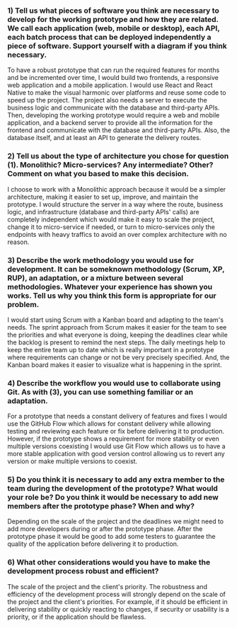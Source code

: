 ### 1) Tell us what pieces of software you think are necessary to develop for the working prototype and how they are related. We call each application (web, mobile or desktop), each API, each batch process that can be deployed independently a piece of software. Support yourself with a diagram if you think necessary. 


To have a robust prototype that can run the required features for months and be incremented over time, I would build two frontends, a responsive web application and a mobile application. I would use React and React Native to make the visual harmonic over platforms and reuse some code to speed up the project. The project also needs a server to execute the business logic and communicate with the database and third-party APIs. Then, developing the working prototype would require a web and mobile application, and a backend server to provide all the information for the frontend and communicate with the database and third-party APIs. Also, the database itself, and at least an API to generate the delivery routes.

### 2) Tell us about the type of architecture you chose for question (1). Monolithic? Micro-services? Any intermediate? Other? Comment on what you based to make this decision.

I choose to work with a Monolithic approach because it would be a simpler architecture, making it easier to set up, improve, and maintain the prototype. I would structure the server in a way where the route, business logic, and infrastructure (database and third-party APIs' calls) are completely independent which would make it easy to scale the project, change it to micro-service if needed, or turn to micro-services only the endpoints with heavy traffics to avoid an over complex architecture with no reason.

### 3) Describe the work methodology you would use for development. It can be someknown methodology (Scrum, XP, RUP), an adaptation, or a mixture between several methodologies. Whatever your experience has shown you works. Tell us why you think this form is appropriate for our problem.

I would start using Scrum with a Kanban board and adapting to the team's needs. The sprint approach from Scrum makes it easier for the team to see the priorities and what everyone is doing, keeping the deadlines clear while the backlog is present to remind the next steps. The daily meetings help to keep the entire team up to date which is really important in a prototype where requirements can change or not be very precisely specified. And, the Kanban board makes it easier to visualize what is happening in the sprint.

### 4) Describe the workflow you would use to collaborate using Git. As with (3), you can use something familiar or an adaptation.

For a prototype that needs a constant delivery of features and fixes I would use the GitHub Flow which allows for constant delivery while allowing testing and reviewing each feature or fix before delivering it to production. However, if the prototype shows a requirement for more stability or even multiple versions coexisting I would use Git Flow which allows us to have a more stable application with good version control allowing us to revert any version or make multiple versions to coexist.

### 5) Do you think it is necessary to add any extra member to the team during the development of the prototype? What would your role be? Do you think it would be necessary to add new members after the prototype phase? When and why?

Depending on the scale of the project and the deadlines we might need to add more developers during or after the prototype phase. After the prototype phase it would be good to add some testers to guarantee the quality of the application before delivering it to production.

### 6) What other considerations would you have to make the development process robust and efficient?

The scale of the project and the client's priority. The robustness and efficiency of the development process will strongly depend on the scale of the project and the client's priorities. For example, if it should be efficient in delivering stability or quickly reacting to changes, if security or usability is a priority, or if the application should be flawless.


